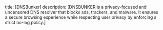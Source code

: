 title: [DNSBunker]
description: [DNSBUNKER is a privacy-focused and uncensored DNS resolver that blocks ads, trackers, and malware. It ensures a secure browsing experience while respecting user privacy by enforcing a strict no-log policy.]
